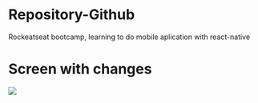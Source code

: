 # Repository-Github
Rockeatseat bootcamp, learning to do mobile aplication with react-native

# Screen with changes 
![](src/img/assets/screen.gif)


